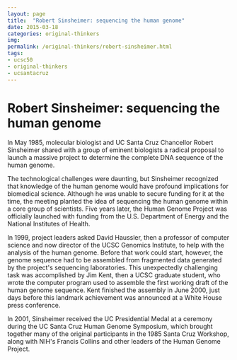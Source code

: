 ```yaml
---
layout: page
title:  "Robert Sinsheimer: sequencing the human genome"
date: 2015-03-18
categories: original-thinkers
img: 
permalink: /original-thinkers/robert-sinsheimer.html
tags: 
- ucsc50
- original-thinkers
- ucsantacruz
---
```


# Robert Sinsheimer: sequencing the human genomeIn May 1985, molecular biologist and UC Santa Cruz Chancellor Robert Sinsheimer shared with a group of eminent biologists a radical proposal to launch a massive project to determine the complete DNA sequence of the human genome.The technological challenges were daunting, but Sinsheimer recognized that knowledge of the human genome would have profound implications for biomedical science. Although he was unable to secure funding for it at the time, the meeting planted the idea of sequencing the human genome within a core group of scientists. Five years later, the Human Genome Project was officially launched with funding from the U.S. Department of Energy and the National Institutes of Health.In 1999, project leaders asked David Haussler, then a professor of computer science and now director of the UCSC Genomics Institute, to help with the analysis of the human genome. Before that work could start, however, the genome sequence had to be assembled from fragmented data generated by the project's sequencing laboratories. This unexpectedly challenging task was accomplished by Jim Kent, then a UCSC graduate student, who wrote the computer program used to assemble the first working draft of the human genome sequence. Kent finished the assembly in June 2000, just days before this landmark achievement was announced at a White House press conference.In 2001, Sinsheimer received the UC Presidential Medal at a ceremony during the UC Santa Cruz Human Genome Symposium, which brought together many of the original participants in the 1985 Santa Cruz Workshop, along with NIH's Francis Collins and other leaders of the Human Genome Project.